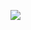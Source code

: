 ![](https://scontent.flhr1-1.fna.fbcdn.net/v/t1.6435-9/219146000_200520608749566_7059408049054816218_n.jpg?_nc_cat=105&ccb=1-5&_nc_sid=09cbfe&_nc_ohc=9tJ0F0BHY8oAX8jucZq&_nc_ht=scontent.flhr1-1.fna&oh=25d66163a2762e5dcacc598e3455c9ef&oe=61764745)
